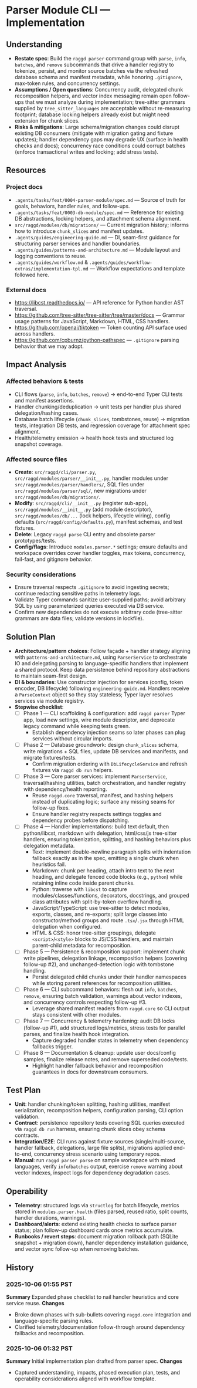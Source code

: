 # Parser Module CLI — Implementation

## Understanding
- **Restate spec**: Build the `raggd parser` command group with `parse`, `info`, `batches`, and `remove` subcommands that drive a handler registry to tokenize, persist, and monitor source batches via the refreshed database schema and manifest metadata, while honoring `.gitignore`, max-token rules, and concurrency settings.
- **Assumptions / Open questions**: Concurrency audit, delegated chunk recomposition helpers, and vector index messaging remain open follow-ups that we must analyze during implementation; tree-sitter grammars supplied by `tree_sitter_languages` are acceptable without re-measuring footprint; database locking helpers already exist but might need extension for chunk slices.
- **Risks & mitigations**: Large schema/migration changes could disrupt existing DB consumers (mitigate with migration gating and fixture updates); handler dependency gaps may degrade UX (surface in health checks and docs); concurrency race conditions could corrupt batches (enforce transactional writes and locking; add stress tests).

## Resources
### Project docs
- `.agents/tasks/feat/0004-parser-module/spec.md` — Source of truth for goals, behaviors, handler rules, and follow-ups.
- `.agents/tasks/feat/0003-db-module/spec.md` — Reference for existing DB abstractions, locking helpers, and attachment schema alignment.
- `src/raggd/modules/db/migrations/` — Current migration history; informs how to introduce `chunk_slices` and manifest updates.
- `.agents/guides/engineering-guide.md` — DI, seam-first guidance for structuring parser services and handler boundaries.
- `.agents/guides/patterns-and-architecture.md` — Module layout and logging conventions to reuse.
- `.agents/guides/workflow.md` & `.agents/guides/workflow-extras/implementation-tpl.md` — Workflow expectations and template followed here.
### External docs
- https://libcst.readthedocs.io/ — API reference for Python handler AST traversal.
- https://github.com/tree-sitter/tree-sitter/tree/master/docs — Grammar usage patterns for JavaScript, Markdown, HTML, CSS handlers.
- https://github.com/openai/tiktoken — Token counting API surface used across handlers.
- https://github.com/cpburnz/python-pathspec — `.gitignore` parsing behavior that we may adopt.

## Impact Analysis
### Affected behaviors & tests
- CLI flows (`parse`, `info`, `batches`, `remove`) → end-to-end Typer CLI tests and manifest assertions.
- Handler chunking/deduplication → unit tests per handler plus shared delegation/hashing cases.
- Database batch lifecycle (`chunk_slices`, tombstones, reuse) → migration tests, integration DB tests, and regression coverage for attachment spec alignment.
- Health/telemetry emission → health hook tests and structured log snapshot coverage.
### Affected source files
- **Create**: `src/raggd/cli/parser.py`, `src/raggd/modules/parser/__init__.py`, handler modules under `src/raggd/modules/parser/handlers/`, SQL files under `src/raggd/modules/parser/sql/`, new migrations under `src/raggd/modules/db/migrations/`.
- **Modify**: `src/raggd/cli/__init__.py` (register sub-app), `src/raggd/modules/__init__.py` (add module descriptor), `src/raggd/modules/db/...` (lock helpers, lifecycle wiring), config defaults (`src/raggd/config/defaults.py`), manifest schemas, and test fixtures.
- **Delete**: Legacy `raggd parse` CLI entry and obsolete parser prototypes/tests.
- **Config/flags**: Introduce `modules.parser.*` settings; ensure defaults and workspace overrides cover handler toggles, max tokens, concurrency, fail-fast, and gitignore behavior.
### Security considerations
- Ensure traversal respects `.gitignore` to avoid ingesting secrets; continue redacting sensitive paths in telemetry logs.
- Validate Typer commands sanitize user-supplied paths; avoid arbitrary SQL by using parameterized queries executed via DB service.
- Confirm new dependencies do not execute arbitrary code (tree-sitter grammars are data files; validate versions in lockfile).

## Solution Plan
- **Architecture/pattern choices**: Follow façade + handler strategy aligning with `patterns-and-architecture.md`, using `ParserService` to orchestrate IO and delegating parsing to language-specific handlers that implement a shared protocol. Keep data persistence behind repository abstractions to maintain seam-first design.
- **DI & boundaries**: Use constructor injection for services (config, token encoder, DB lifecycle) following `engineering-guide.md`. Handlers receive a `ParseContext` object so they stay stateless; Typer layer resolves services via module registry.
- **Stepwise checklist**:
  - [ ] Phase 1 — CLI scaffolding & configuration: add `raggd parser` Typer app, load new settings, wire module descriptor, and deprecate legacy command while keeping tests green.
    - Establish dependency injection seams so later phases can plug services without circular imports.
  - [ ] Phase 2 — Database groundwork: design `chunk_slices` schema, write migrations + SQL files, update DB services and manifests, and migrate fixtures/tests.
    - Confirm migration ordering with `DbLifecycleService` and refresh fixtures via `raggd db run` helpers.
  - [ ] Phase 3 — Core parser services: implement `ParserService`, traversal/hashing utilities, batch orchestration, and handler registry with dependency/health reporting.
    - Reuse `raggd.core` traversal, manifest, and hashing helpers instead of duplicating logic; surface any missing seams for follow-up fixes.
    - Ensure handler registry respects settings toggles and dependency probes before dispatching.
  - [ ] Phase 4 — Handler implementations: build text default, then python/libcst, markdown with delegation, html/css/js tree-sitter handlers, ensuring tokenization, splitting, and hashing behaviors plus delegation metadata.
    - Text: implement double-newline paragraph splits with indentation fallback exactly as in the spec, emitting a single chunk when heuristics fail.
    - Markdown: chunk per heading, attach intro text to the next heading, and delegate fenced code blocks (e.g., ```python```) while retaining inline code inside parent chunks.
    - Python: traverse with `libcst` to capture modules/classes/functions, decorators, docstrings, and grouped class attributes with split-by-token overflow handling.
    - JavaScript/TypeScript: use tree-sitter to detect modules, exports, classes, and re-exports; split large classes into constructor/method groups and route `.tsx`/`.jsx` through HTML delegation when configured.
    - HTML & CSS: honor tree-sitter groupings, delegate `<script>`/`<style>` blocks to JS/CSS handlers, and maintain parent-child metadata for recomposition.
  - [ ] Phase 5 — Persistence & recomposition support: implement chunk write pipelines, delegation linkage, recomposition helpers (covering follow-up #2), and unchanged-detection logic with tombstone handling.
    - Persist delegated child chunks under their handler namespaces while storing parent references for recomposition utilities.
  - [ ] Phase 6 — CLI subcommand behaviors: flesh out `info`, `batches`, `remove`, ensuring batch validation, warnings about vector indexes, and concurrency controls respecting follow-up #3.
    - Leverage shared manifest readers from `raggd.core` so CLI output stays consistent with other modules.
  - [ ] Phase 7 — Concurrency & telemetry hardening: audit DB locks (follow-up #1), add structured logs/metrics, stress tests for parallel parses, and finalize health hook integration.
    - Capture degraded handler states in telemetry when dependency fallbacks trigger.
  - [ ] Phase 8 — Documentation & cleanup: update user docs/config samples, finalize release notes, and remove superseded code/tests.
    - Highlight handler fallback behavior and recomposition guarantees in docs for downstream consumers.

## Test Plan
- **Unit**: handler chunking/token splitting, hashing utilities, manifest serialization, recomposition helpers, configuration parsing, CLI option validation.
- **Contract**: persistence repository tests covering SQL queries executed via `raggd db run` harness, ensuring chunk slices obey schema contracts.
- **Integration/E2E**: CLI runs against fixture sources (single/multi-source, handler fallback, delegations, large file splits), migrations applied end-to-end, concurrency stress scenario using temporary repos.
- **Manual**: run `raggd parser parse` on sample workspace with mixed languages, verify `info`/`batches` output, exercise `remove` warning about vector indexes, inspect logs for dependency degradation cases.

## Operability
- **Telemetry**: structured logs via `structlog` for batch lifecycle, metrics stored in `modules.parser.health` (files parsed, reused ratio, split counts, handler durations, warnings).
- **Dashboard/alerts**: extend existing health checks to surface parser status; plan follow-up dashboard cards once metrics accumulate.
- **Runbooks / revert steps**: document migration rollback path (SQLite snapshot + migration down), handler dependency installation guidance, and vector sync follow-up when removing batches.

## History
### 2025-10-06 01:55 PST
**Summary**
Expanded phase checklist to nail handler heuristics and core service reuse.
**Changes**
- Broke down phases with sub-bullets covering `raggd.core` integration and language-specific parsing rules.
- Clarified telemetry/documentation follow-through around dependency fallbacks and recomposition.
### 2025-10-06 01:32 PST
**Summary**
Initial implementation plan drafted from parser spec.
**Changes**
- Captured understanding, impacts, phased execution plan, tests, and operability considerations aligned with workflow template.
